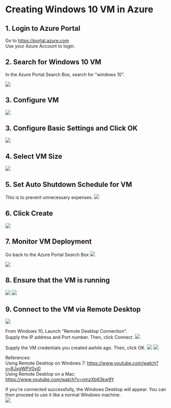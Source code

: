 # Creating Windows 10 VM in Azure    

## 1. Login to Azure Portal    
Go to https://portal.azure.com    
Use your Azure Account to login.    

## 2. Search for Windows 10 VM    
In the Azure Portal Search Box, search for "windows 10".

![](./assets/2018-05-10-20-46-27.png)

## 3. Configure VM 
![](./assets/2018-05-10-20-52-01.png)

## 3. Configure Basic Settings and Click OK
![](./assets/2018-05-10-21-00-17.png)

## 4. Select VM Size
![](./assets/2018-05-10-21-06-47.png)

## 5. Set Auto Shutdown Schedule for VM    
This is to prevent unnecessary expenses.
![](./assets/2018-05-10-21-20-51.png)

## 6. Click Create
![](./assets/2018-05-10-21-23-20.png)

## 7. Monitor VM Deployment   
Go back to the Azure Portal Search Box
![](./assets/2018-05-11-00-15-42.png)

![](./assets/2018-05-11-00-22-24.png)
## 8. Ensure that the VM is running
![](./assets/2018-05-11-01-10-01.png)
![](./assets/2018-05-11-01-19-00.png)

## 9. Connect to the VM via Remote Desktop
![](./assets/2018-05-11-01-25-58.png)

From Windows 10, Launch "Remote Desktop Connection".    
Supply the IP address and Port number.
Then, click Connect.
![](./assets/2018-05-11-01-30-14.png)

Supply the VM credentials you created awhile ago.
Then, click OK.
![](./assets/2018-05-11-01-52-08.png)
![](./assets/2018-05-11-01-36-10.png)

References:     
Using Remote Desktop on Windows 7:
https://www.youtube.com/watch?v=RJxgWPV0vi0    
Using Remote Desktop on a Mac:    
https://www.youtube.com/watch?v=nmzXb63kw9Y
 
If you're connected successfully, the Windows Desktop will appear. You can then proceed to use it like a normal Windows machine.    
![](./assets/2018-05-11-01-55-19.png)